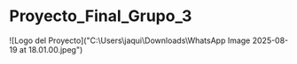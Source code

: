 # Proyecto_Final_Grupo_3
![Logo del Proyecto]("C:\Users\jaqui\Downloads\WhatsApp Image 2025-08-19 at 18.01.00.jpeg")

